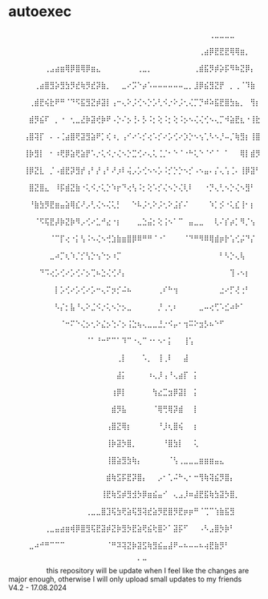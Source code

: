 # autoexec
 ⠀⠀⠀⠀⠀⠀⠀⠀⠀⠀⠀⠀⠀⠀⠀⠀⠀⠀⠀⠀⠀⠀⠀⠀⠀⠀⠀⠀⠀⠀⠀⠀⠀⠀⠀⠀⠀⠀⠀⢀⣀⣀⣀⣀⠀⠀⠀⠀⠀⠀⠀⠀⠀⠀⠀⠀⠀⠀
 ⠀⠀⠀⠀⠀⠀⠀⠀⠀⠀⠀⠀⠀⠀⠀⠀⠀⠀⠀⠀⠀⠀⠀⠀⠀⠀⠀⠀⠀⠀⠀⠀⠀⠀⠀⠀⠀⢀⣴⡿⣟⣟⣟⢿⢿⣶⡀⠀⠀⠀⠀⠀⠀⠀⠀⠀⠀⠀
 ⠀⠀⠀⠀⠀⠀⠀⢀⣠⣴⣶⢿⡿⣿⢿⡿⣶⣄⠀⠀⠀⠀⠀⠀⠀⢀⣀⡀⠀⠀⠀⠀⠀⠀⠀⠀⢀⣾⣯⡻⡾⡵⡯⠻⠷⣝⡿⡄⠀⠀⠀⠀⠀⠀⠀⠀⠀⠀
 ⠀⠀⠀⠀⠀⢀⣴⣿⣻⡵⣻⣳⡻⣞⢷⡻⣞⡽⣷⡀⠀⠀⣀⠔⡩⠑⡴⠡⠤⠤⠤⠤⠤⠤⣀⡀⣸⡿⣮⣻⣝⡟⠀⡀⢀⠈⠹⣷⠀⠀⠀⠀⠀⠀⠀⠀⠀⠀
 ⠀⠀⠀⠀⢀⣾⣟⢮⣗⠟⠛⠈⠙⠫⣯⣻⣝⡾⣽⡇⢠⠒⢄⠕⡨⢊⠢⡑⡡⢃⠪⡐⠕⡨⢂⢌⡉⡙⠾⠵⣯⣟⣿⣳⣦⡀⠀⢻⡆⠀⠀⠀⠀⠀⠀⠀⠀⠀
 ⠀⠀⠀⠀⣾⡻⣮⠏⠀⡀⠐⠀⢂⣀⣜⡷⣽⢞⡷⠟⠠⡑⠌⡢⢘⠄⡣⠨⡂⢕⠨⡂⢕⠨⡢⠢⢌⢌⢊⠢⢄⡉⠺⣵⣟⣆⠐⢸⣗⠀⠀⠀⠀⠀⠀⠀⠀⠀
 ⠀⠀⠀⢠⣿⢽⡏⠀⠄⠠⢈⣴⣿⢟⣽⣻⣵⠟⡁⢎⠰⡀⢠⠊⠔⠡⡊⢔⠡⡊⠔⡡⢊⠔⡱⡑⠢⢢⢁⠣⠢⡘⠤⡈⢷⣻⡆⢸⣿⠀⠀⠀⠀⠀⠀⠀⠀⠀
 ⠀⠀⠀⢸⡷⣻⡇⠀⠂⠰⢟⡿⣵⢟⣵⡟⠡⡐⢅⠪⡐⢌⠢⡑⣉⢊⠔⢄⢅⢈⡈⠂⠑⠈⠐⠓⢅⠑⠈⠊⠈⠀⠁⠀⠀⢿⡇⣾⡻⠀⠀⠀⠀⠀⠀⠀⠀⠀
 ⠀⠀⠀⢸⡿⣝⣇⠀⡈⠠⣾⣟⡽⣻⡞⢠⠃⡜⢠⠃⠜⡰⠇⢬⡠⡡⢊⠢⠢⡡⠨⡊⡑⡑⠢⡊⠠⠢⣤⠄⡌⢄⢡⢈⠄⢸⡿⣽⠃⠀⠀⠀⠀⠀⠀⠀⠀⠀
 ⠀⠀⠀⠀⣿⣝⣿⣄⠀⠸⡯⣾⣝⣷⠐⢅⠪⡐⢅⡑⠱⡖⠙⢔⢣⠨⡂⢕⠡⡊⢌⠢⡑⢌⢇⠇⠀⠀⠐⡙⢄⢃⠢⡑⢌⠢⣻⠃⠀⠀⠀⠀⠀⠀⠀⠀⠀⠀
 ⠀⠀⠀⠀⠘⣷⣳⡻⣟⣶⣤⣵⢿⣎⠜⡠⢃⢌⠢⢌⢅⡃⠀⠀⠑⠧⡨⢂⠕⡨⢂⠕⣨⡎⠌⠀⠀⠀⠀⠱⡁⡪⠐⢅⣎⢸⠂⡆⠀⠀⠀⠀⠀⠀⠀⠀⠀⠀
 ⠀⠀⠀⠀⠀⠈⠫⢯⣟⡼⡷⣝⡷⠻⡠⢊⠔⣁⠚⣔⠐⡆⠀⠀⠀⣀⣑⣬⡂⢕⢨⠢⠁⠉⠀⣤⣀⣀⠀⠀⢇⠌⡎⡴⡁⠻⡈⢢⠀⠀⠀⠀⠀⠀⠀⠀⠀⠀
 ⠀⠀⠀⠀⠀⠀⠀⠀⠈⠉⡏⢔⠐⡅⢣⠨⠢⢌⠢⢚⣱⣷⣶⣿⡿⠿⠛⠛⠈⠐⠁⠀⠀⠀⠈⠙⠛⠻⠿⢿⣾⡶⡗⢡⢊⡬⠙⡌⠀⠀⠀⠀⠀⠀⠀⠀⠀⠀
 ⠀⠀⠀⠀⠀⠀⠀⠀⣀⠴⡉⢆⠱⡈⡊⢣⡑⢢⠑⡢⠰⡉⠀⠀⠀⠀⠀⠀⠀⠀⠀⠀⠀⠀⠀⠀⠀⠀⠀⠀⠀⠃⠣⡑⢄⢧⠀⠀⠀⠀⠀⠀⠀⠀⠀⠀⠀⠀
 ⠀⠀⠀⠀⠀⠀⠙⠩⢔⡡⢊⠔⡡⢊⠌⡢⢉⠦⣑⢌⢊⠜⡄⠀⠀⠀⠀⠀⠀⠀⠀⠀⠀⠀⠀⠀⠀⠀⠀⠀⠀⠀⠀⢹⠠⠢⡆⠀⠀⠀⠀⠀⠀⠀⠀⠀⠀⠀
 ⠀⠀⠀⠀⠀⠀⠀⠀⠀⡇⡡⢊⠔⡡⢊⠔⡡⠒⢄⠍⡲⡊⠬⠦⠀⠀⠀⠀⠀⢀⠎⠓⢲⠀⠀⠀⠀⠀⠀⠀⠀⣐⠔⡋⢜⢐⠃⠀⠀⠀⠀⠀⠀⠀⠀⠀⠀⠀
 ⠀⠀⠀⠀⠀⠀⠀⠀⠀⠣⡌⡂⣧⠘⢄⠕⣈⠪⡐⢅⠢⡑⡢⣀⠀⠀⠀⠀⠀⡘⢀⢂⠆⠀⠀⠀⠀⣀⠤⢔⢋⠡⣊⠴⠗⠁⠀⠀⠀⠀⠀⠀⠀⠀⠀⠀⠀⠀
 ⠀⠀⠀⠀⠀⠀⠀⠀⠀⠀⠈⠒⠍⠑⢌⡢⢂⠕⣌⡢⢑⠌⡢⢨⣑⢦⢄⣀⣀⣘⡐⠪⡤⠂⢲⠭⠕⣲⡣⠦⠑⠋⠀⠀⠀⠀⠀⠀⠀⠀⠀⠀⠀⠀⠀⠀⠀⠀
 ⠀⠀⠀⠀⠀⠀⠀⠀⠀⠀⠀⠀⠀⠀⠀⠈⠁⠘⠒⠋⠉⠁⠹⠉⠐⢄⠉⠐⠂⠢⠂⡅⠀⠀⢸⢡⠀⠀⠀⠀⠀⠀⠀⠀⠀⠀⠀⠀⠀⠀⠀⠀⠀⠀⠀⠀⠀⠀
 ⠀⠀⠀⠀⠀⠀⠀⠀⠀⠀⠀⠀⠀⠀⠀⠀⠀⠀⠀⠀⠀⢀⡇⠀⠀⠀⠡⡀⠀⢸⢀⠇⠀⠀⣼⠀⠀⠀⠀⠀⠀⠀⠀⠀⠀⠀⠀⠀⠀⠀⠀⠀⠀⠀⠀⠀⠀⠀
 ⠀⠀⠀⠀⠀⠀⠀⠀⠀⠀⠀⠀⠀⠀⠀⠀⠀⠀⠀⠀⠀⣼⡅⠀⠀⠀⠀⠰⢄⡸⢠⠘⢄⣴⡏⠀⡅⠀⠀⠀⠀⠀⠀⠀⠀⠀⠀⠀⠀⠀⠀⠀⠀⠀⠀⠀⠀⠀
 ⠀⠀⠀⠀⠀⠀⠀⠀⠀⠀⠀⠀⠀⠀⠀⠀⠀⠀⠀⠀⢰⡿⡇⠀⠀⠀⠀⠀⢳⣔⣉⣲⡿⣽⡇⠀⡅⠀⠀⠀⠀⠀⠀⠀⠀⠀⠀⠀⠀⠀⠀⠀⠀⠀⠀⠀⠀⠀
 ⠀⠀⠀⠀⠀⠀⠀⠀⠀⠀⠀⠀⠀⠀⠀⠀⠀⠀⠀⠀⣾⡻⣧⠀⠀⠀⠀⠀⠈⢿⢛⢿⡽⣾⠀⠀⡇⠀⠀⠀⠀⠀⠀⠀⠀⠀⠀⠀⠀⠀⠀⠀⠀⠀⠀⠀⠀⠀
 ⠀⠀⠀⠀⠀⠀⠀⠀⠀⠀⠀⠀⠀⠀⠀⠀⠀⠀⠀⢠⣿⣝⢿⡆⠀⠀⠀⠀⠀⠘⡸⢆⣿⢮⠀⠀⡆⠀⠀⠀⠀⠀⠀⠀⠀⠀⠀⠀⠀⠀⠀⠀⠀⠀⠀⠀⠀⠀
 ⠀⠀⠀⠀⠀⠀⠀⠀⠀⠀⠀⠀⠀⠀⠀⠀⠀⠀⠀⢸⡷⣽⡳⣿⡀⠀⠀⠀⠀⠀⠘⣿⣳⡇⠀⠀⢅⠀⠀⠀⠀⠀⠀⠀⠀⠀⠀⠀⠀⠀⠀⠀⠀⠀⠀⠀⠀⠀
 ⠀⠀⠀⠀⠀⠀⠀⠀⠀⠀⠀⠀⠀⠀⠀⠀⠀⠀⠀⢸⣿⣵⣻⣳⢷⡄⠀⠀⠀⠀⠀⠈⢣⢀⣀⣀⣀⣶⣶⣶⣤⣄⠀⠀⠀⠀⠀⠀⠀⠀⠀⠀⠀⠀⠀⠀⠀⠀
 ⠀⠀⠀⠀⠀⠀⠀⠀⠀⠀⠀⠀⠀⠀⠀⠀⠀⠀⠀⣾⢷⣫⡯⣟⡽⣿⡄⠀⠀⡠⠂⢁⠬⠓⢄⠂⠒⢻⢷⢽⣮⡻⣿⡄⠀⠀⠀⠀⠀⠀⠀⠀⠀⠀⠀⠀⠀⠀
 ⠀⠀⠀⠀⠀⠀⠀⠀⠀⠀⠀⠀⠀⠀⠀⠀⠀⠀⢸⣟⢷⣫⡾⣻⣺⡳⡿⣶⣮⣤⠊⠀⢄⣠⡸⠶⣼⣟⣯⢷⣳⣽⡳⣿⡀⠀⠀⠀⠀⠀⠀⠀⠀⠀⠀⠀⠀⠀
 ⠀⠀⠀⠀⠀⠀⠀⠀⠀⠀⠀⠀⠀⠀⠀⢀⣀⣀⣿⣹⢯⣳⢟⣵⢯⣻⢽⣞⣵⡻⣟⣿⡻⣟⡶⡶⠛⠈⢉⠉⢱⣷⣯⣻⠀⠀⠀⠀⠀⠀⠀⠀⠀⠀⠀⠀⠀⠀
 ⠀⠀⠀⠀⠀⠀⠀⢀⣀⣤⣴⣶⢾⡿⣿⣻⢯⣟⣽⡾⣝⡷⣻⡳⣟⣵⢟⣮⢗⣿⠕⠁⣽⡯⠋⠀⠀⠠⠣⣠⣿⡳⡷⠃⠀⠀⠀⠀⠀⠀⠀⠀⠀⠀⠀⠀⠀⠀
 ⠀⠀⠀⠀⣀⠴⠚⠛⠉⠉⠉⠀⠀⠀⠀⠀⠀⠀⠀⠈⠛⠽⢽⣝⡷⣽⣫⢷⣻⣮⣤⣼⠟⠤⠦⠤⠤⠦⢴⣟⣷⡻⠃⠀⠀⠀⠀⠀⠀⠀⠀⠀⠀⠀⠀⠀⠀⠀
 ⠀⠀⠀⠀⠀⠀⠀⠀⠀⠀⠀⠀⠀⠀⠀⠀⠀⠀⠀⠀⠀⠀⠀⠀⠀⠁⠉⠀⠀⠀⠀⠀⠀⠀⠀⠀⠀⠀⠀⠀⠀⠀⠀⠀⠀⠀⠀⠀⠀⠀⠀⠀⠀⠀⠀⠀
      this repository will be update when I feel like the changes are major enough, otherwise I will only upload small updates to my friends      
      V4.2 - 17.08.2024
